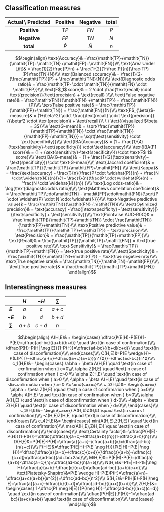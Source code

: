 ## Classification measures

| Actual \\ Predicted   | Positive  | Negative  | total  |
|:-:|:-:|:-:|:-:|
| **Positive**  | $\mathit{TP}$  | $\mathit{FN}$ |  $P$ |
| **Negative**  | $\mathit{FP}$  | $\mathit{TN}$ |  $N$ |
| **total**  |  $\widehat{P}$ | $\widehat{N}$  | $n$  |

$$\begin{align}
  \text{Accuracy}& =\frac{\mathit{TP}+\mathit{TN}}{\mathit{TP}+\mathit{TN}+\mathit{FP}+\mathit{FN}}\\\\
  \text{Area Under Lift}& = \frac{1}{2}\frac{P}{n} + \frac{1}{2}(1-\frac{P}{n})\frac{TP}{P}\frac{TN}{N}\\\\
  \text{Balanced accuracy}& = \frac{1}{2}(\frac{\mathit{TP}}{P} + \frac{\mathit{TN}}{N})\\\\
  \text{Diagnostic odds ratio}& = \frac{\mathit{TP} \cdot \mathit{TN}}{\mathit{FN} \cdot \mathit{FP}}\\\\
  \text{F$_1$ score}& = 2 \cdot \frac{\text{recall} \cdot \text{precision}}{\text{precision} + \text{recall} }\\\\
  \text{False negative rate}& = \frac{\mathit{FN}}{\mathit{FN} +\mathit{TP}} = \frac{\mathit{FN}}{P}\\\\
  \text{False positive rate}& = \frac{\mathit{FP}}{\mathit{FP}+\mathit{TN}} = \frac{\mathit{FN}}{N}\\\\
  \text{F$_{\beta}$-measure}& = (1+\beta^2) \cdot \frac{\text{recall} \cdot \text{precision}}{(\beta^2 \cdot \text{precision}) + \text{recall}}\ \ \ \text{(visualized $\beta = 3$)}\\\\
  \text{G-mean}& = \sqrt{\frac{\mathit{TP}}{\mathit{TP}+\mathit{FN}} \cdot \frac{\mathit{TN}}{\mathit{FP}+\mathit{TN}}} = \sqrt{\text{sensitivity} \cdot \text{specificity}}\\\\
  \text{IBA(Accuracy)}& = (1 + \frac{1}{4}(\text{sensitivity}-\text{specificity})) \cdot \text{accuracy}\\\\
  \text{IBA(F1 score)}& = (1 + (\text{sensitivity}-\text{specificity})) \cdot \text{F$_1$ score}\\\\
  \text{IBA(G-mean)}& =   (1 + \frac{1}{2}(\text{sensitivity}-\text{specificity})) \cdot \text{G-mean}\\\\
  \text{Jaccard coefficient}& = \frac{\mathit{TP}}{\mathit{TP}+\mathit{FP}+\mathit{FN}} \\\\
  \text{Kappa}& = \frac{\text{accuracy} - \frac{1}{n}(\frac{P \cdot \widehat{P}}{n} + \frac{N \cdot \widehat{N}}{n})}{1 - \frac{1}{n}(\frac{P \cdot \widehat{P}}{n} + \frac{N \cdot \widehat{N}}{n}) }\\\\
  \text{Log odds-ratio}& = \log(\text{diagnostic odds ratio})\\\\
  \text{Matthews correlation coefficient}& = \frac{\mathit{TP}\cdot\mathit{TN} - \mathit{FP}\cdot\mathit{FN}}{\sqrt{P \cdot \widehat{P} \cdot N \cdot \widehat{N}}}\\\\
  \text{Negative predictive value}& = \frac{\mathit{TN}}{\mathit{FN}+\mathit{TN}}\\\\
  \text{Optimized precision}& = \text{accuracy} - \frac{|\text{specificity} - \text{sensitivity}|}{\text{specificity} + \text{sensitivity}}\\\\
  \text{Pointwise AUC-ROC}& = \frac{\mathit{TP}}{\mathit{TP}+\mathit{FN}} \cdot \frac{\mathit{TN}}{\mathit{FP}+\mathit{TN}}\\\\
  \text{Positive predictive value}& = \frac{\mathit{TP}}{\mathit{TP}+\mathit{FP}} = \text{precision}\\\\
  \text{Precision}& = \frac{\mathit{TP}}{\mathit{TP}+\mathit{FP}}\\\\
  \text{Recall}& = \frac{\mathit{TP}}{\mathit{TP}+\mathit{FN}} = \text{true positive rate}\\\\
  \text{Sensitivity}& = \frac{\mathit{TP}}{\mathit{TP}+\mathit{FN}} = \text{true positive rate}\\\\
  \text{Specificity}& = \frac{\mathit{TN}}{\mathit{TN}+\mathit{FP}} = \text{true negative rate}\\\\
  \text{True negative rate}& = \frac{\mathit{TN}}{\mathit{TN}+\mathit{FP}}\\\\
  \text{True positive rate}& = \frac{\mathit{TP}}{\mathit{TP}+\mathit{FN}}
\end{align}$$

## Interestingness measures

|    | $H$  | $\neg H$ | $\sum$  |
|:-:|:-:|:-:|:-:|
| **$E$**       | $a$   | $c$    |  $a+c$ |
| **$\neg E$**  | $b$   | $d$    |  $b+d$ |
| **$\sum$**    | $a+b$ | $c+d$  |  $n$  |

$$\begin{align}
  A(H,E)& =
			\begin{cases}
				\dfrac{P(E|H)-P(E)}{1-P(E)}=\dfrac{ad-bc}{(a+b)(b+d)} \quad \text{in case of confirmation}\\\\
				\dfrac{P(H)-P(H| \neg E)}{1-P(H)}=\dfrac{ad-bc}{(b+d)(c+d)} \quad \text{in case of disconfirmation}\\\\
			\end{cases}\\\\
	C(H,E)&=P(E \wedge H)-P(E)P(H)=\dfrac{a}{n}-\dfrac{(a+c)(a+b)}{n^{2}}=\dfrac{ad-bc}{n^2}\\\\
	c_1(H,E)&=
			\begin{cases}        
				\alpha + \beta A(H,E) \quad \text{in case of confirmation when } c=0\\\\
				\alpha Z(H,E) \quad \text{in case of confirmation when } c>0 \\\\
				\alpha Z(H,E) \quad \text{in case of disconfirmation when } a>0 \\\\
				-\alpha + \beta A(H,E) \quad \text{in case of disconfirmation when } a=0 \\\\
			\end{cases}\\\\
	c_2(H,E)&=
			\begin{cases}
				\alpha + \beta Z(H,E) \quad \text{in case of confirmation when } b=0\\\\
				\alpha A(H,E) \quad \text{in case of confirmation when } b>0\\\\
				\alpha A(H,E) \quad \text{in case of disconfirmation when } d>0\\\\
				-\alpha + \beta Z(H,E) \quad \text{in case of disconfirmation when } d=0\\\\
			\end{cases}\\\\
	c_3(H,E)&=
			\begin{cases}
				A(H,E)Z(H,E) \quad \text{in case of confirmation}\\\\
				-A(H,E)Z(H,E) \quad \text{in case of disconfirmation}\\\\
			\end{cases}\\\\
	c_4(H,E)&=
			\begin{cases}
				min(A(H,E),Z(H,E)) \quad \text{in case of confirmation}\\\\
				max(A(H,E),Z(H,E)) \quad \text{in case of disconfirmation}\\\\
			\end{cases}\\\\
	\text{Certainty factor}&=\dfrac{P(H|E)-P(H)}{1-P(H)}=\dfrac{\dfrac{a}{a+c}-\dfrac{a+b}{n}}{1-\dfrac{a+b}{n}}\\\\
	D(H,E)&=P(H|E)-P(H)=\dfrac{a}{a+c}-\dfrac{a+b}{n}=\dfrac{ad-bc}{n(a+c)}\\\\
	F(H,E)&=\dfrac{P(E|H)-P(E| \neg H)}{P(E|H)+P(E| \neg H)}=\dfrac{\dfrac{a}{a+b}-\dfrac{c}{c+d}}{\dfrac{a}{a+b}+\dfrac{c}{c+d}}=\dfrac{ad-bc}{ad+bc+2ac}\\\\
	M(H,E)&=P(E|H)-P(E)=\dfrac{a}{a+b}-\dfrac{a+c}{n}=\dfrac{ad-bc}{n(a+b)}\\\\
	N(H,E)&=P(E|H)-P(E|\neg H)=\dfrac{a}{a+b}-\dfrac{c}{c+d}=\dfrac{ad-bc}{(a+b)(c+d)}\\\\
	\text{Piatetsky-Shapiro}&=P(E \wedge H)-P(E)P(H)=\dfrac{a}{n}-\dfrac{(a+c)(a+b)}{n^{2}}=\dfrac{ad-bc}{n^2}\\\\
	S(H,E)&=P(H|E)-P(H|\neg E)=\dfrac{a}{a+c}-\dfrac{b}{b+d}=\dfrac{ad-bc}{(a+c)(b+d)}\\\\
	Z(H,E)&=
			\begin{cases}
				1-\dfrac{P( \neg H|E)}{P(\neg H)}=\dfrac{ad-bc}{(a+c)(c+d)} \quad \text{in case of confirmation}\\\\
				\dfrac{P(H|E)}{P(H)}-1=\dfrac{ad-bc}{(a+c)(a+b)} \quad \text{in case of disconfirmation}\\\\
			\end{cases}
\end{align}$$
